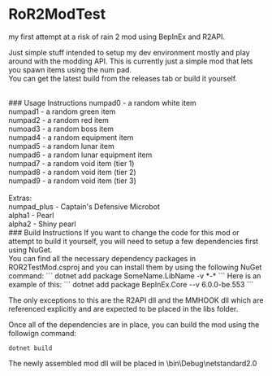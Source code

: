 # RoR2ModTest
my first attempt at a risk of rain 2 mod using BepInEx and R2API.

Just simple stuff intended to setup my dev environment mostly and play around with the modding API. 
This is currently just a simple mod that lets you spawn items using the num pad.<br>
You can get the latest build from the releases tab or build it yourself.<br>

<br>
### Usage Instructions
numpad0 - a random white item<br>
numpad1 - a random green item<br>
numpad2 - a random red item<br>
numoad3 - a random boss item<br>
numpad4 - a random equipment item<br>
numpad5 - a random lunar item<br>
numpad6 - a random lunar equipment item<br>
numpad7 - a random void item (tier 1)<br>
numpad8 - a random void item (tier 2)<br>
numpad9 - a random void item (tier 3)<br>
<br>
Extras:<br>
numpad_plus - Captain's Defensive Microbot<br>
alpha1 - Pearl<br>
alpha2 - Shiny pearl

<br>
### Build Instructions
If you want to change the code for this mod or attempt to build it yourself, you will need to setup a few dependencies first using NuGet.<br> You can find all the necessary dependency packages in ROR2TestMod.csproj and you can install them by using the following NuGet command:
```
dotnet add package SomeName.LibName -v *-*
```
Here is an example of this:
```
dotnet add package BepInEx.Core --v 6.0.0-be.553
```

The only exceptions to this are the R2API dll and the MMHOOK dll which are referenced explicitly and are expected to be placed in the libs folder.<br>

Once all of the dependencies are in place, you can build the mod using the followign command:
```
dotnet build
```
The newly assembled mod dll will be placed in \bin\Debug\netstandard2.0
